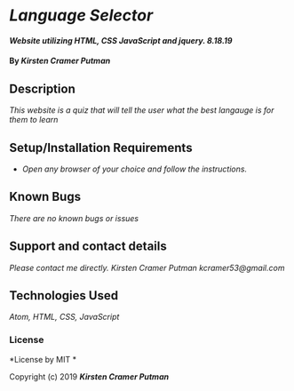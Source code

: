 # _Language Selector_

#### _Website utilizing HTML, CSS JavaScript and jquery. 8.18.19_

#### By _**Kirsten Cramer Putman**_

## Description

_This website is a quiz that will tell the user what the best langauge is for them to learn_

## Setup/Installation Requirements

* _Open any browser of your choice and follow the instructions._


## Known Bugs

_There are no known bugs or issues_

## Support and contact details

_Please contact me directly. Kirsten Cramer Putman kcramer53@gmail.com_

## Technologies Used

_Atom, HTML, CSS, JavaScript_

### License

*License by MIT *

Copyright (c) 2019 **_Kirsten Cramer Putman_**

